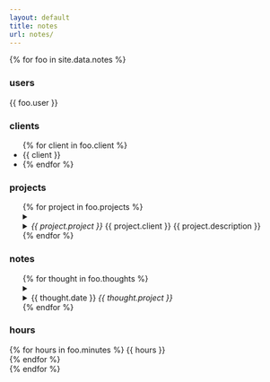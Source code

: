 ```yaml
---
layout: default
title: notes
url: notes/
---
```

{% for foo in site.data.notes %}  
<div class="fr">
   <h3>users</h3>  
   {{ foo.user }}  
</div>   
<div class="fl">
   <h3>clients</h3>  
   <ul>
   {% for client in foo.client %}
   <li>{{ client }}<li>    
   {% endfor %}     
   </ul>   
</div>   
<div>
   <h3>projects</h3>  
   <ul>
   {% for project in foo.projects %}  
   <details>   
      <summary>   
         <li><i>{{ project.project }} </i>{{ project.client }}<span class='date'> {{ project.description }}</span></li>      
      </summary>   
      {% for todo in project.todo %}  
      <li>{{ todo }}</li>  
      {% endfor %}     
   </details>  
   {% endfor %}  
   </ul>   
<div>   
<div>   
   <h3>notes</h3>  
   <ul>
   {% for thought in foo.thoughts %}  
   <details>
      <summary>
         <li>{{ thought.date }}<i> {{ thought.project }}</i></li>  
      </summary>
      <li>{{ thought.note }}</li>  
      <br>    
   </details>   
   {% endfor %}  
   </ul>
   </div>   
<div>   
   <h3>hours</h3>  
   {% for hours in foo.minutes %}  
   {{ hours }}   
   <br>  
   {% endfor %}
<div>   
{% endfor %}
